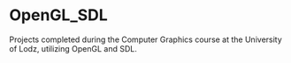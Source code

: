 # OpenGL_SDL
Projects completed during the Computer Graphics course at the University of Lodz, utilizing OpenGL and SDL.
